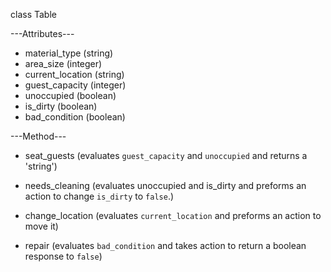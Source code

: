 class Table

---Attributes---

+ material_type (string)
+ area_size (integer)
+ current_location (string)
+ guest_capacity (integer)
+ unoccupied (boolean)
+ is_dirty (boolean)
+ bad_condition (boolean)


---Method---

- seat_guests (evaluates `guest_capacity` and `unoccupied` and returns a 'string')

- needs_cleaning (evaluates unoccupied and is_dirty and preforms an action to change `is_dirty` to `false`.)

- change_location (evaluates `current_location` and preforms an action to move it)

- repair (evaluates `bad_condition` and takes action to return a boolean response to `false`)
